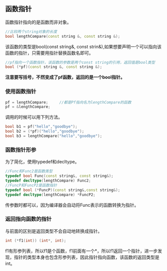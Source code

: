 ## 函数指针 ##
函数指针指向的是函数而非对象。
```cpp
//比较两个string对象的长度
bool lengthCompare(const string &, const string &);
```
该函数的类型是bool(const string&, const strin&),如果想要声明一个可以指向该函数的指针，只需要用指针替换函数名即可。
```cpp
//pf指向一个函数指针，该函数的参数是两个const string的引用，返回值是bool类型
bool (*pf)(const string &, const string &);
```
**注意要写括号，不然变成了pf函数，返回的是一个bool指针。**

### 使用函数指针 ###
```cpp
pf = lengthCompare;		//都是Pf指向名为lengthCompare的函数
pf = &lengthCompare;
```
调用的时候可以用下列方法。
```cpp
bool b1 = pf("hello","goodbye");
bool b2 = (*pf)("hello","goodbye");
bool b3 = lengthCompare("hello","goodbye");
```

### 函数指针形参 ###
为了简化，使用typedef和decltype。
```cpp
//Func和Func2是函数类型
typedef bool Func(const string&, const string&);
typedef decltype(lengthCompare) Func2;
//FuncP和FuncP2是函数指针
typedef bool (*FuncP)(const string&,const string&);
typedef decltype(lengthCompare) *FuncP2;
```

传参数时都可以，因为编译器会自动将Func表示的函数转换为指针。
### 返回指向函数的指针 ###
与前面的区别是返回类型不会自动地转换成指针。
```cpp
int (*f1(int)) (int*, int);
```
f1有形参列表，所以f1是个函数，f1前面有一个*，所以f1返回一个指针，进一步发现，指针的类型本身也包含形参列表，因此指针指向函数，该函数的返回类型是int。
